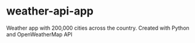 # weather-api-app
Weather app with 200,000 cities across the country. Created with Python and OpenWeatherMap API
